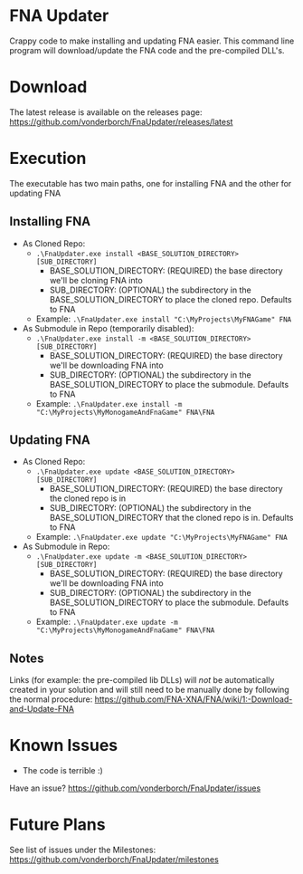 # FNA Updater
Crappy code to make installing and updating FNA easier. This command line program will download/update the FNA code and the pre-compiled DLL's.

# Download
The latest release is available on the releases page: https://github.com/vonderborch/FnaUpdater/releases/latest

# Execution
The executable has two main paths, one for installing FNA and the other for updating FNA

## Installing FNA
- As Cloned Repo:
    - `.\FnaUpdater.exe install <BASE_SOLUTION_DIRECTORY> [SUB_DIRECTORY]`
        - BASE_SOLUTION_DIRECTORY: (REQUIRED) the base directory we'll be cloning FNA into
        - SUB_DIRECTORY: (OPTIONAL) the subdirectory in the BASE_SOLUTION_DIRECTORY to place the cloned repo. Defaults to FNA
    - Example: `.\FnaUpdater.exe install "C:\MyProjects\MyFNAGame" FNA`
- As Submodule in Repo (temporarily disabled):
    - `.\FnaUpdater.exe install -m <BASE_SOLUTION_DIRECTORY> [SUB_DIRECTORY]`
        - BASE_SOLUTION_DIRECTORY: (REQUIRED) the base directory we'll be downloading FNA into
        - SUB_DIRECTORY: (OPTIONAL) the subdirectory in the BASE_SOLUTION_DIRECTORY to place the submodule. Defaults to FNA
    - Example: `.\FnaUpdater.exe install -m "C:\MyProjects\MyMonogameAndFnaGame" FNA\FNA`

## Updating FNA
- As Cloned Repo:
    - `.\FnaUpdater.exe update <BASE_SOLUTION_DIRECTORY> [SUB_DIRECTORY]`
        - BASE_SOLUTION_DIRECTORY: (REQUIRED) the base directory the cloned repo is in
        - SUB_DIRECTORY: (OPTIONAL) the subdirectory in the BASE_SOLUTION_DIRECTORY that the cloned repo is in. Defaults to FNA
    - Example: `.\FnaUpdater.exe update "C:\MyProjects\MyFNAGame" FNA`
- As Submodule in Repo:
    - `.\FnaUpdater.exe update -m <BASE_SOLUTION_DIRECTORY> [SUB_DIRECTORY]`
        - BASE_SOLUTION_DIRECTORY: (REQUIRED) the base directory we'll be downloading FNA into
        - SUB_DIRECTORY: (OPTIONAL) the subdirectory in the BASE_SOLUTION_DIRECTORY to place the submodule. Defaults to FNA
    - Example: `.\FnaUpdater.exe update -m "C:\MyProjects\MyMonogameAndFnaGame" FNA\FNA`


## Notes
Links (for example: the pre-compiled lib DLLs) will _not_  be automatically created in your solution and will still need to be manually done by following the normal procedure: https://github.com/FNA-XNA/FNA/wiki/1:-Download-and-Update-FNA

# Known Issues
- The code is terrible :)

Have an issue? https://github.com/vonderborch/FnaUpdater/issues

# Future Plans
See list of issues under the Milestones: https://github.com/vonderborch/FnaUpdater/milestones
